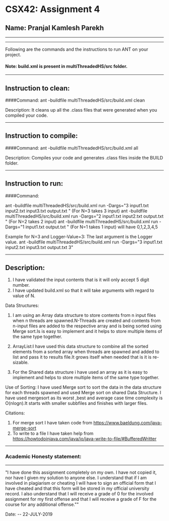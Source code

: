 # CSX42: Assignment 4
## Name: Pranjal Kamlesh Parekh

-----------------------------------------------------------------------
-----------------------------------------------------------------------


Following are the commands and the instructions to run ANT on your project.
#### Note: build.xml is present in multiThreadedHS/src folder.

-----------------------------------------------------------------------
## Instruction to clean:

####Command: 
ant -buildfile multiThreadedHS/src/build.xml clean

Description: It cleans up all the .class files that were generated when you
compiled your code.

-----------------------------------------------------------------------
## Instruction to compile:

####Command: ant -buildfile multiThreadedHS/src/build.xml all

Description: Compiles your code and generates .class files inside the BUILD folder.

-----------------------------------------------------------------------
## Instruction to run:

####Command: 

ant -buildfile multiThreadedHS/src/build.xml run -Dargs="3 input1.txt input2.txt input3.txt output.txt <Logger-Value>" (For N=3 takes 3 input)
ant -buildfile multiThreadedHS/src/build.xml run -Dargs="2 input1.txt input2.txt  output.txt <Logger-Value>" 		   (For N=2 takes 2 input)
ant -buildfile multiThreadedHS/src/build.xml run -Dargs="1 input1.txt output.txt <Logger-Value>" 					   (For N=1 takes 1 input)
<Logger-Value> will have 0,1,2,3,4,5


Example for N=3 and Logger-Value=3:
The last argument is the Logger value. 
ant -buildfile multiThreadedHS/src/build.xml run -Dargs="3 input1.txt input2.txt input3.txt output.txt 3" 



-----------------------------------------------------------------------
## Description:

1. I have validated the input contents that is it will only accept 5 digit number.
2. I have updated build.xml so that it will take arguments with regard to value of N.

Data Structures:

1. I am using an Array data structure to store contents from n input files when n threads are spawned.N-Threads are created and contents from n-input files are added to the respective array and is being sorted using Merge sort.Is is easy to implement and it helps to store multiple items of the same type together.

2. ArrayList:I have used this data structure to combine all the sorted elements from a sorted array when threads are spawned and added to list and pass it to results file.It grows itself when needed that is it is re-sizable.

3. For the Shared data structure i have used an array as it is easy to implement and helps to store multiple items of the same type together.

Use of Sorting:
I have used Merge sort to sort the data in the data structure for each threads spawned and used Merge sort on shared Data Structure.
I have used mergesort as its worst ,best and average case time complexity is O(nlogn).It starts with smaller subbfiles and finishes with larger files.

Citations:
1. For merge sort I have taken code from https://www.baeldung.com/java-merge-sort
2. To write to a file I have taken help from https://howtodoinjava.com/java/io/java-write-to-file/#BufferedWritter


-----------------------------------------------------------------------
### Academic Honesty statement:
-----------------------------------------------------------------------

"I have done this assignment completely on my own. I have not copied
it, nor have I given my solution to anyone else. I understand that if
I am involved in plagiarism or cheating I will have to sign an
official form that I have cheated and that this form will be stored in
my official university record. I also understand that I will receive a
grade of 0 for the involved assignment for my first offense and that I
will receive a grade of F for the course for any additional
offense.""

Date: -- 22-JULY-2019


